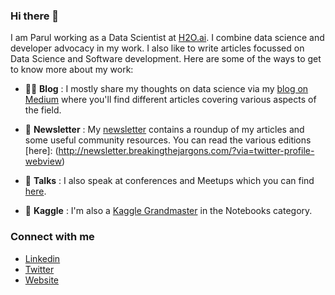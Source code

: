 ### Hi there 👋

I am Parul working as a Data Scientist at [H2O.ai](www.h2o.ai). I combine data science and developer advocacy in my work. I also like to write articles focussed on Data Science and Software development. Here are some of the ways to get to know more about my work:

* ✍🏻 **Blog** : I mostly share my thoughts on data science via my [blog on Medium](https://medium.com/@pandeyparul) where you'll find different articles covering various aspects of the field.

* 💌 **Newsletter** : My [newsletter](http://newsletter.breakingthejargons.com/?via=twitter-profile-webview) contains a roundup of my articles and some useful community resources. You can read the various editions [here]: (http://newsletter.breakingthejargons.com/?via=twitter-profile-webview)

* 🎤 **Talks** : I also speak at conferences and Meetups which you can find [here](https://parulpandey.com/talks-2/).

* 🏅 **Kaggle** : I'm also a [Kaggle Grandmaster](https://www.kaggle.com/parulpandey) in the Notebooks category.



### Connect with me
* [Linkedin](tinyurl.com/parulpandey)
* [Twitter](https://twitter.com/pandeyparul)
* [Website](parulpandey.com)

